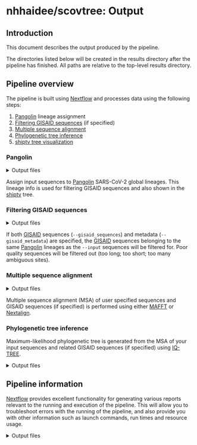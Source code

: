 <!-- TODO: better document workflow output (e.g. https://github.com/nf-core/viralrecon/blob/master/docs/output.md) -->
# nhhaidee/scovtree: Output

## Introduction

This document describes the output produced by the pipeline.

The directories listed below will be created in the results directory after the pipeline has finished. All paths are relative to the top-level results directory.

<!-- TODO nf-core: Write this documentation describing your workflow's output -->

## Pipeline overview

The pipeline is built using [Nextflow](https://www.nextflow.io/)
and processes data using the following steps:

<!-- TODO: Add pipeline steps -->

1. [Pangolin](#pangolin) lineage assignment
2. [Filtering GISAID sequences](#filtering-gisaid-sequences) (if specified)
3. [Multiple sequence alignment](#multiple-sequence-alignment)
4. [Phylogenetic tree inference](#phylogenetic-tree-inference)
5. [shiptv tree visualization](#shiptv-tree-visualization)

### Pangolin

<details markdown="1">
<summary>Output files</summary>

* `pangolin/pangolin.csv`: [Pangolin] lineage assignment results.

</details>

Assign input sequences to [Pangolin] SARS-CoV-2 global lineages. This lineage info is used for filtering GISAID sequences and also shown in the [shiptv] tree.

### Filtering GISAID sequences

<details markdown="1">
<summary>Output files</summary>

* `gisaid/`
  * `gisaid_sequences.filtered.fasta`: [GISAID] sequences filtered based on metadata, quality and [Pangolin] lineage.
  * `gisaid_metadata.filtered.tsv`: Metadata for filtered [GISAID] sequences.
  * `gisaid_metadata.nextstrain.tsv`: Metadata for filtered [GISAID] sequences compatible with [Nextstrain] analysis.
  * `gisaid_filtering_stats.json`: GISAID filtering stats JSON.

</details>

If both [GISAID] sequences (`--gisaid_sequences`) and metadata (`--gisaid_metadata`) are specified, the [GISAID] sequences belonging to the same [Pangolin] lineages as the `--input` sequences will be filtered for. Poor quality sequences will be filtered out (too long; too short; too many ambiguous sites).

### Multiple sequence alignment

<details markdown="1">
<summary>Output files</summary>

* `msa/`
  * `msa.filtered.fasta`: Filtered MSA sequences for phylogenetic analysis.
  * `metadata.filtered.tsv`: Metadata for filtered MSA sequences.
  * `nextalign/`:
    * `sequences.nextalign.fasta`: Nextalign MSA output FASTA file.
    * `nextalign.insertions.csv`: Nextalign insertions present in input sequences relative to reference sequence.

</details>

Multiple sequence alignment (MSA) of user specified sequences and GISAID sequences (if specified) is performed using either [MAFFT] or [Nextalign].

### Phylogenetic tree inference

Maximum-likelihood phylogenetic tree is generated from the MSA of your input sequences and related GISAID sequences (if specified) using [IQ-TREE].

<details markdown="1">
<summary>Output files</summary>

* `iqtree/`
  * `iqtree-*.treefile`: Newick format IQ-TREE phylogenetic tree
  * `iqtree-*.iqtree`: IQ-TREE phylogenetic analysis report
  * `iqtree-*.log`: IQ-TREE log file
  * `iqtree-*.mldist`: IQ-TREE maximum-likelihood distances output file

</details>

## Pipeline information

[Nextflow](https://www.nextflow.io/docs/latest/tracing.html) provides excellent functionality for generating various reports relevant to the running and execution of the pipeline. This will allow you to troubleshoot errors with the running of the pipeline, and also provide you with other information such as launch commands, run times and resource usage.

<details markdown="1">
<summary>Output files</summary>

* `pipeline_info/`
  * Reports generated by Nextflow: `execution_report.html`, `execution_timeline.html`, `execution_trace.txt` and `pipeline_dag.dot`/`pipeline_dag.svg`.
  * Reports generated by the pipeline: `pipeline_report.html`, `pipeline_report.txt` and `software_versions.tsv`.

</details>

<!-- TODO: add links to tools used in this pipeline -->
[ggtree]: https://bioconductor.org/packages/release/bioc/html/ggtree.html
[GISAID]: https://www.gisaid.org/
[IQ-TREE]: http://www.iqtree.org/
[jts/ncov-tools]: https://github.com/jts/ncov-tools
[MAFFT]: https://mafft.cbrc.jp/alignment/software/
[Nextalign]: https://github.com/nextstrain/nextclade/tree/master/packages/nextalign_cli
[Nextclade]: https://github.com/nextstrain/nextclade/tree/master/packages/nextclade_cli
[Nextflow]: https://www.nextflow.io/
[Nextstrain]: https://nextstrain.org/
[nf-core]: https://nf-co.re/
[Pangolin]: https://github.com/cov-lineages/pangolin/
[SARS-CoV-2]: https://www.ncbi.nlm.nih.gov/nuccore/MN908947.3/
[shiptv]: https://github.com/peterk87/shiptv
